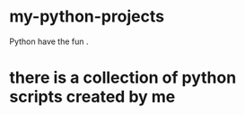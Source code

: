 # my-python-projects
Python have the  fun .
# there is a collection of python scripts created by me
